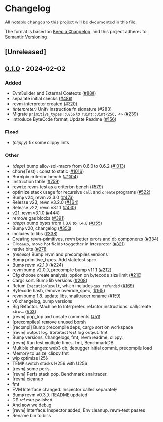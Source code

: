 # Changelog
All notable changes to this project will be documented in this file.

The format is based on [Keep a Changelog](https://keepachangelog.com/en/1.0.0/),
and this project adheres to [Semantic Versioning](https://semver.org/spec/v2.0.0.html).

## [Unreleased]

## [0.1.0](https://github.com/receivingpotman/revm/releases/tag/revm-test-v0.1.0) - 2024-02-02

### Added
- EvmBuilder and External Contexts ([#888](https://github.com/receivingpotman/revm/pull/888))
- separate initial checks ([#486](https://github.com/receivingpotman/revm/pull/486))
- revm-interpreter created ([#320](https://github.com/receivingpotman/revm/pull/320))
- *(interpreter)* Unify instruction fn signature ([#283](https://github.com/receivingpotman/revm/pull/283))
- Migrate `primitive_types::U256` to `ruint::Uint<256, 4>` ([#239](https://github.com/receivingpotman/revm/pull/239))
- Introduce ByteCode format, Update Readme ([#156](https://github.com/receivingpotman/revm/pull/156))

### Fixed
- *(clippy)* fix some clippy lints

### Other
- *(deps)* bump alloy-sol-macro from 0.6.0 to 0.6.2 ([#1013](https://github.com/receivingpotman/revm/pull/1013))
- chore(Test) : const to static ([#1016](https://github.com/receivingpotman/revm/pull/1016))
- Burntpix criterion bench ([#1004](https://github.com/receivingpotman/revm/pull/1004))
- Instruction table ([#759](https://github.com/receivingpotman/revm/pull/759))
- rewrite revm-test as a criterion bench ([#579](https://github.com/receivingpotman/revm/pull/579))
- optimize stack usage for recursive `call` and `create` programs ([#522](https://github.com/receivingpotman/revm/pull/522))
- Bump v24, revm v3.3.0 ([#476](https://github.com/receivingpotman/revm/pull/476))
- Release v23, revm v3.2.0 ([#464](https://github.com/receivingpotman/revm/pull/464))
- Release v22, revm v3.1.1 ([#460](https://github.com/receivingpotman/revm/pull/460))
- v21, revm v3.1.0 ([#444](https://github.com/receivingpotman/revm/pull/444))
- remove gas blocks ([#391](https://github.com/receivingpotman/revm/pull/391))
- *(deps)* bump bytes from 1.3.0 to 1.4.0 ([#355](https://github.com/receivingpotman/revm/pull/355))
- Bump v20, changelog ([#350](https://github.com/receivingpotman/revm/pull/350))
- includes to libs ([#338](https://github.com/receivingpotman/revm/pull/338))
- Creating revm-primitives, revm better errors and db components  ([#334](https://github.com/receivingpotman/revm/pull/334))
- Cleanup, move hot fields toggether in Interpreter ([#321](https://github.com/receivingpotman/revm/pull/321))
- native bits ([#278](https://github.com/receivingpotman/revm/pull/278))
- *(release)* Bump revm and precompiles versions
- Bump primitive_types. Add statetest spec
- Bump revm v2.1.0 ([#224](https://github.com/receivingpotman/revm/pull/224))
- revm bump v2.0.0, precompile bump v1.1.1 ([#212](https://github.com/receivingpotman/revm/pull/212))
- Cfg choose create analysis, option on bytecode size limit ([#210](https://github.com/receivingpotman/revm/pull/210))
- Cargo sort. Bump lib versions ([#208](https://github.com/receivingpotman/revm/pull/208))
- Return `ExecutionResult`, which includes `gas_refunded` ([#169](https://github.com/receivingpotman/revm/pull/169))
- Bytecode hash, remove override_spec, ([#165](https://github.com/receivingpotman/revm/pull/165))
- revm bump 1.8. update libs. snailtracer rename ([#159](https://github.com/receivingpotman/revm/pull/159))
- v6 changelog, bump versions
- Big Refactor. Machine to Interpreter. refactor instructions. call/create struct ([#52](https://github.com/receivingpotman/revm/pull/52))
- [revm] pop_top and unsafe comments ([#51](https://github.com/receivingpotman/revm/pull/51))
- [precompiles] remove unused borsh
- [recompl] Bump precompile deps, cargo sort on workspace
- [revm] output log. Stetetest test log output. fmt
- Bump versions, Changelogs, fmt, revm readme, clippy.
- [revm] Run test multiple times. fmt, BenchmarkDB
- Multiple changes: web3 db, debugger initial commit, precompile load
- Memory to usize, clippy,fmt
- wip optimize i256
- TEMP switch stacks H256 with U256
- [revm] some perfs
- [revm] Perfs stack pop. Benchmark snailtracer.
- [revm] cleanup
- fmt
- EVM Interface changed. Inspector called separately
- Bump revm v0.3.0. README updated
- DB ref mut polished
- And now we debug
- [revm] Interface. Inspector added, Env cleanup. revm-test passes
- Rename bin to bins
